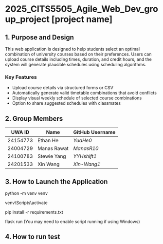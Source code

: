 # 2025_CITS5505_Agile_Web_Dev_group_project [project name]
## 1. Purpose and Design
  This web application is designed to help students select an optimal combination of university courses based on their preferences. Users can upload course details including times, duration, and credit hours, and the system will generate plausible schedules using scheduling algorithms.
### Key Features
- Upload course details via structured forms or CSV
- Automatically generate valid timetable combinations that avoid conflicts
- Display visual weekly schedule of selected course combinations
- Option to share suggested schedules with classmates
## 2. Group Members
| UWA ID   | Name         | GitHub Username |
|----------|--------------|-----------------|
| 24154773 | Ethan He     | *YuaHe0* |
| 24004729 | Manas Rawat  | *ManasR10* |
| 24100783 | Stewie Yang  | *YYHshift1* |
| 24201533 | Xin Wang     | *Xin-Wang1* |

## 3. How to Launch the Application

python -m venv venv

venv\Scripts\activate  

pip install -r requirements.txt

flask run
(You may need to enable script running if using Windows)

## 4. How to run test
